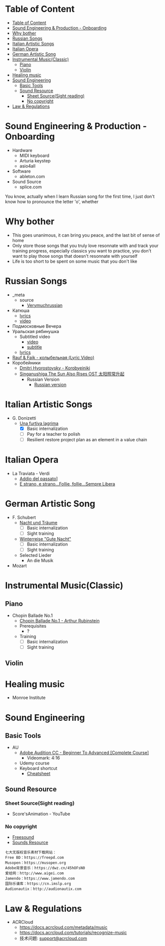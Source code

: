 # Table of Content
- [Table of Content](#table-of-content)
- [Sound Engineering & Production - Onboarding](#sound-engineering--production---onboarding)
- [Why bother](#why-bother)
- [Russian Songs](#russian-songs)
- [Italian Artistic Songs](#italian-artistic-songs)
- [Italian Opera](#italian-opera)
- [German Artistic Song](#german-artistic-song)
- [Instrumental Music(Classic)](#instrumental-musicclassic)
  - [Piano](#piano)
  - [Violin](#violin)
- [Healing music](#healing-music)
- [Sound Engineering](#sound-engineering)
  - [Basic Tools](#basic-tools)
  - [Sound Resource](#sound-resource)
    - [Sheet Source(Sight reading)](#sheet-sourcesight-reading)
    - [No copyright](#no-copyright)
- [Law & Regulations](#law--regulations)

# Sound Engineering & Production - Onboarding
- Hardware
  - MIDI keyboard
  - Arturia keystep
  - asio4all
- Software
  - ableton.com
- Sound Source
  - splice.com

You know, actually when I learn Russian song for the first time, I just don't know how to pronounce the letter 'o', whether
# Why bother
- This goes unanimous, it can bring you peace, and the last bit of sense of home
- Only store those songs that you truly love resonnate with and track your training progress, especially classics you want to practice, you don't want to play those songs that doesn't resonnate with yourself
- Life is too short to be spent on some music that you don't like

# Russian Songs
- _meta
  - source
    - [Verymuchrussian](https://verymuchrussian.com/russian-songs/)
- Катюша
  - [lyrics](https://www.marxists.org/history/ussr/sounds/lyrics/katyusha.htm)
  - [video](https://www.youtube.com/watch?v=3tXY5K56rY0)
- Подмосковные Вечера
- Уральская рябинушка
  - Subtitled video
    - [video](https://drive.google.com/file/d/1Ib942rcEZc0A4lOm_Qko24yyfindDQKZ/view?usp=sharing)
    - [subtitle](https://drive.google.com/file/d/1r2NptOMu-ranzrmqP5YTYpCG6eZ-FScW/view?usp=sharing)
  - [lyrics](https://lyricstranslate.com/en/%D1%83%D1%80%D0%B0%D0%BB%D1%8C%D1%81%D0%BA%D0%B0%D1%8F-%D1%80%D1%8F%D0%B1%D0%B8%D0%BD%D1%83%D1%88%D0%BA%D0%B0-urals-rowan.html)
- [Rauf & Faik - колыбельная (Lyric Video)](https://www.youtube.com/watch?v=tlEAEJKIatc)
- Коробейники
  - [Dmitri Hvorostovsky - Korobyeiniki](https://www.youtube.com/watch?v=KV6WxjLBU90)
  - [Singanushiga The Sun Also Rises OST 太阳照常升起](https://www.youtube.com/watch?v=SyCrB_WCCj8)
    - Russian Version
      - [Russian version](https://www.youtube.com/watch?v=qFsZbpc3xvg)
# Italian Artistic Songs
- G. Donizetti
  - [Una furtiva lagrima](https://www.youtube.com/watch?v=h2PXYtmUjQA)
    - [x] Basic internalization
    - [ ] Pay for a teacher to polish
    - [ ] Resilient restore project plan as an element in a value chain

# Italian Opera
- La Traviata - Verdi
  - [Addio del passato](https://www.youtube.com/watch?v=fLoqk1ZPbJY)]
  - [E strano, e strano...Follie, follie...Sempre Libera](https://www.youtube.com/watch?v=ZGjmWYzVxkk)

# German Artistic Song
- F. Schubert
  - [Nacht und Träume](https://www.youtube.com/watch?v=ymhIOQJUjcw)
    - [ ] Basic internalization
    - [ ] Sight training
  - [Winterreise "Gute Nacht"](https://www.youtube.com/watch?v=vgV4ZMU-BiI)
    - [ ] Basic internalization
    - [ ] Sight training
  - Selected Lieder
    - An die Musik
- Mozart

# Instrumental Music(Classic)
## Piano
- Chopin Ballade No.1
  - [Chopin Ballade No.1 - Arthur Rubinstein](https://www.youtube.com/watch?v=nW5po_Z7YEs)
  - Prerequisites
    - ?
  - Training
    - [ ] Basic internalization
    - [ ] Sight training
## Violin

# Healing music
- Monroe Institute

# Sound Engineering
## Basic Tools
- AU
  - [Adobe Audition CC - Beginner To Advanced [Complete Course]](https://www.youtube.com/watch?v=kCx1pzswXSY)
    - Videomark: 4:16
  - Udemy course
  - Keyboard shortcut
    - [Cheatsheet](https://helpx.adobe.com/mt/audition/using/default-keyboard-shortcuts.html)

## Sound Resource
### Sheet Source(Sight reading)
- Score'sAnimation - YouTube
### No copyright
- [Freesound](https://freesound.org/)
- [Sounds Resource](https://www.sounds-resource.com/)
```
七大无版权音乐素材下载网站：
Free BD：https://freepd.com 
Musopen：https://musopen.org 
Adobe背景音乐：https://dwz.cn/45hOFsN0 
爱给网：http://www.aigei.com 
Jamendo：https://www.jamendo.com 
国际乐谱库：https://cn.imslp.org 
Audionautix：http://audionautix.com
```

# Law & Regulations
- ACRCloud
  - https://docs.acrcloud.com/metadata/music
  - https://docs.acrcloud.com/tutorials/recognize-music
  - 技术问题: support@acrcloud.com
